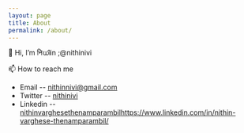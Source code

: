 ```yaml
---
layout: page
title: About
permalink: /about/
---
```



👋 Hi, I’m निധിin ;@nithinivi

📫 How to reach me 
- Email -- nithinnivi@gmail.com
- Twitter -- [nithinivi](https://twitter.com/nithinnivi)
- Linkedin -- [nithinvarghesethenamparambil](https://www.linkedin.com/in/nithin-varghese-thenamparambil/)https://www.linkedin.com/in/nithin-varghese-thenamparambil/
